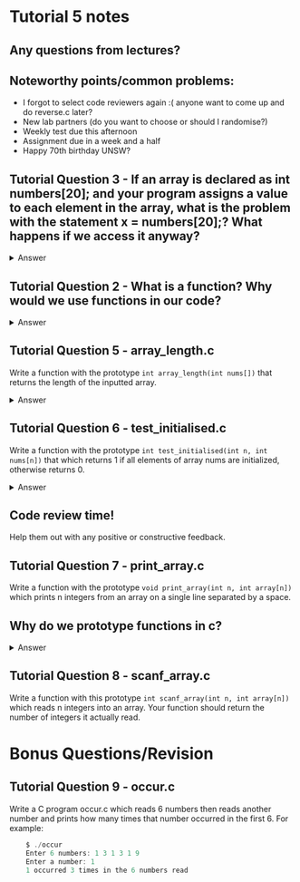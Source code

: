 # Tutorial 5 notes

## Any questions from lectures?

## Noteworthy points/common problems:

* I forgot to select code reviewers again :( anyone want to come up and do reverse.c later?
* New lab partners (do you want to choose or should I randomise?)
* Weekly test due this afternoon
* Assignment due in a week and a half
* Happy 70th birthday UNSW?

## Tutorial Question 3 - If an array is declared as int numbers[20]; and your program assigns a value to each element in the array, what is the problem with the statement x = numbers[20];? What happens if we access it anyway?

<details>
<summary>Answer</summary>
Because arrays use zero-based indexing, accessing the element indexed 20 is accessing the 21st item in the array. This will access a value that is not within the boundaries of the array.
Behaviour of a program that does this is undefined and it is possible, for example, that it will cause the program to terminate. Sometimes it will retrieve the value of another variable.

dcc will stop this from happening but gcc wont.

![cant stop me](/images/sign.jpg)

</details>

## Tutorial Question 2 - What is a function? Why would we use functions in our code?

<details>
<summary>Answer</summary>
Functions are code that is "called" and "returns". Each function will have an output type (that could be void) as well as some input parameters. The input parameters will be declared just like variables and the function will receive values for these when it is called.
It's important to remember that variables will be passed to a function by value, which means that the function itself will not be able to make changes to the variables that are passed to them and also that the input parameters are created when the function is called and will be destroyed when the function ends.

We use functions to separate code so that we don't have to write it repeatedly and we also don't have long or deep nested code clogging up our main.
</details>

## Tutorial Question 5 - array_length.c

Write a function with the prototype `int array_length(int nums[])` that returns the length of the inputted array.

<details>
<summary>Answer</summary>
You can not write such a function in C.
It is not possible for a C function to determine the length of an array it has been passed.

Programmers usually do one of 3 things.

* Pass the array length as another parameter to the function.
* Use a special value in an array element to mark the finish of the array - e.g. 0 if the array need contain only positive ints
* Pass an array of a specific length to the function - e.g. always pass arrays of 20 elements
For functions you write in this course, you should opt for option (a).
</details>

## Tutorial Question 6 - test_initialised.c

Write a function with the prototype `int test_initialised(int n, int nums[n])` that which returns 1 if all elements of array nums are initialized, otherwise returns 0.

<details>
<summary>Answer</summary>
You can not write such a function in C.
It is not possible at runtime in C to determine if a variable has been initialized

C programmers must take care to ensure that all variables, including array elements, are appropriately initialized.
</details>

## Code review time!

Help them out with any positive or constructive feedback.

## Tutorial Question 7 - print_array.c

Write a function with the prototype `void print_array(int n, int array[n])` which prints n integers from an array on a single line separated by a space.

## Why do we prototype functions in c?

<details>
<summary>Answer</summary>
It's a legacy feature of c from decades ago. It allows the C compiler to go through the code exactly once, saving time as what now takes milliseconds to compile would have used to take hours. It is similar to asking why we need to declare a variable before we use it. Whenever the C compiler goes past a name like string it either decides it is a variable or whether the programmer has made a mistake, but C needs to check that the variable already exists so we define our variables before we use them. Prototyping works in the same way.
</details>

## Tutorial Question 8 - scanf_array.c
Write a function with this prototype `int scanf_array(int n, int array[n])` which reads n integers into an array.
Your function should return the number of integers it actually read.

# Bonus Questions/Revision

## Tutorial Question 9 - occur.c

Write a C program occur.c which reads 6 numbers then reads another number and prints how many times that number occurred in the first 6. For example:

```c
    $ ./occur
    Enter 6 numbers: 1 3 1 3 1 9
    Enter a number: 1
    1 occurred 3 times in the 6 numbers read
```